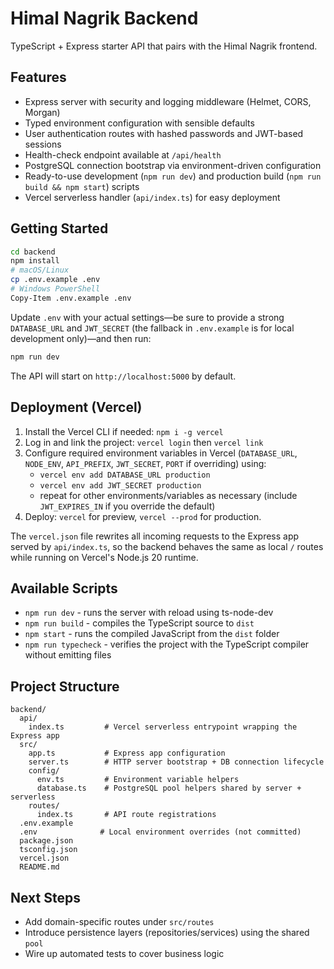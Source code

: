 ﻿# Himal Nagrik Backend

TypeScript + Express starter API that pairs with the Himal Nagrik frontend.

## Features
- Express server with security and logging middleware (Helmet, CORS, Morgan)
- Typed environment configuration with sensible defaults
- User authentication routes with hashed passwords and JWT-based sessions
- Health-check endpoint available at `/api/health`
- PostgreSQL connection bootstrap via environment-driven configuration
- Ready-to-use development (`npm run dev`) and production build (`npm run build && npm start`) scripts
- Vercel serverless handler (`api/index.ts`) for easy deployment

## Getting Started

```bash
cd backend
npm install
# macOS/Linux
cp .env.example .env
# Windows PowerShell
Copy-Item .env.example .env
```

Update `.env` with your actual settings—be sure to provide a strong `DATABASE_URL` and `JWT_SECRET` (the fallback in `.env.example` is for local development only)—and then run:

```bash
npm run dev
```

The API will start on `http://localhost:5000` by default.

## Deployment (Vercel)
1. Install the Vercel CLI if needed: `npm i -g vercel`
2. Log in and link the project: `vercel login` then `vercel link`
3. Configure required environment variables in Vercel (`DATABASE_URL`, `NODE_ENV`, `API_PREFIX`, `JWT_SECRET`, `PORT` if overriding) using:
   - `vercel env add DATABASE_URL production`
   - `vercel env add JWT_SECRET production`
   - repeat for other environments/variables as necessary (include `JWT_EXPIRES_IN` if you override the default)
4. Deploy: `vercel` for preview, `vercel --prod` for production.

The `vercel.json` file rewrites all incoming requests to the Express app served by `api/index.ts`, so the backend behaves the same as local `/` routes while running on Vercel's Node.js 20 runtime.

## Available Scripts
- `npm run dev` - runs the server with reload using ts-node-dev
- `npm run build` - compiles the TypeScript source to `dist`
- `npm start` - runs the compiled JavaScript from the `dist` folder
- `npm run typecheck` - verifies the project with the TypeScript compiler without emitting files

## Project Structure
```
backend/
  api/
    index.ts         # Vercel serverless entrypoint wrapping the Express app
  src/
    app.ts           # Express app configuration
    server.ts        # HTTP server bootstrap + DB connection lifecycle
    config/
      env.ts         # Environment variable helpers
      database.ts    # PostgreSQL pool helpers shared by server + serverless
    routes/
      index.ts       # API route registrations
  .env.example
  .env              # Local environment overrides (not committed)
  package.json
  tsconfig.json
  vercel.json
  README.md
```

## Next Steps
- Add domain-specific routes under `src/routes`
- Introduce persistence layers (repositories/services) using the shared `pool`
- Wire up automated tests to cover business logic
